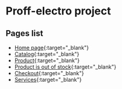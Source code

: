 # Proff-electro project

## Pages list

* [Home page](https://negodiaev.github.io/proff-electro/){:target="\_blank"}
* [Catalog](https://negodiaev.github.io/proff-electro/catalog.html){:target="\_blank"}
* [Product](https://negodiaev.github.io/proff-electro/product.html){:target="\_blank"}
* [Product is out of stock](https://negodiaev.github.io/proff-electro/product-out.html){:target="\_blank"}
* [Checkout](https://negodiaev.github.io/proff-electro/checkout.html){:target="\_blank"}
* [Services](https://negodiaev.github.io/proff-electro/services.html){:target="\_blank"}
